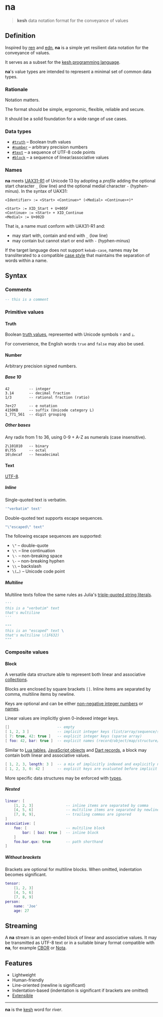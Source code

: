 # na

<!--
<p>&nbsp;</p>
<p align="center" width="100%"><img height="381px" alt="A Kesh map of the watershed of Sinshan Creek" src="https://i.imgur.com/JsIGehK.png"></p>
<p>&nbsp;</p>
-->

> **kesh** data notation format for the conveyance of values

## Definition

Inspired by [ren](https://pointillistic.com/ren/) and [edn](https://github.com/edn-format/edn/), **na** is a simple yet resilient data notation for the conveyance of values.

It serves as a subset for the [kesh programming language](https://github.com/kesh-lang/kesh).

**na**'s value types are intended to represent a minimal set of common data types.

### Rationale

Notation matters.

The format should be simple, ergonomic, flexible, reliable and secure.

It should be a solid foundation for a wide range of use cases.

### Data types

- [`#truth`](#truth) – Boolean truth values
- [`#number`](#number) – arbitrary precision numbers
- [`#text`](#text) – a sequence of UTF-8 code points
- [`#block`](#block) – a sequence of linear/associative values

### Names

**na** meets [UAX31-R1](https://unicode.org/reports/tr31/#R1) of Unicode 13 by adopting a _profile_ adding the optional start character `_` (low line) and the optional medial character `-` (hyphen-minus). In the syntax of UAX31:

    <Identifier> := <Start> <Continue>* (<Medial> <Continue>+)*

    <Start> := XID_Start + U+005F
    <Continue> := <Start> + XID_Continue
    <Medial> := U+002D

That is, a name must conform with UAX31-R1 and:
- may start with, contain and end with `_` (low line)
- may contain but cannot start or end with `-` (hyphen-minus)

If the target language does not support `kebab-case`, names may be transliterated to a compatible [case style](https://en.wikipedia.org/wiki/Naming_convention_(programming)#Multiple-word_identifiers) that maintains the separation of words within a name.

## Syntax

### Comments

```lua
-- this is a comment
```

### Primitive values

#### Truth

Boolean [truth values](https://en.wikipedia.org/wiki/Truth_value), represented with Unicode symbols `⊤` and `⊥`.

For convenience, the English words `true` and `false` may also be used.

#### Number

Arbitrary precision signed numbers.

##### Base 10

```euphoria
42         -- integer
3.14       -- decimal fraction
1/3        -- rational fraction (ratio)
```

```euphoria
7e+27      -- e notation
4150KB     -- suffix (Unicode category L)
1_771_561  -- digit grouping
```

##### Other bases

Any radix from 1 to 36, using 0-9 + A-Z as numerals (case insensitive).

```euphoria
2\101010   -- binary
8\755      -- octal
16\decaf   -- hexadecimal
```

#### Text

[UTF-8](https://utf8everywhere.org/).

##### Inline

Single-quoted text is verbatim.

```lua
'"verbatim" text'
```

Double-quoted text supports escape sequences.

```lua
"\"escaped\" text"
```

The following escape sequences are supported:

- `\"` – double-quote
- `\␤` – line continuation
- `\␠` – non-breaking space
- `\-` – non-breaking hyphen
- `\\` – backslash
- `\(…)` – Unicode code point


##### Multiline

Multiline texts follow the same rules as Julia's [triple-quoted string literals](https://docs.julialang.org/en/v1/manual/strings/#Triple-Quoted-String-Literals).

```py
'''
this is a "verbatim" text
that's multiline
'''
```

```py
"""
this is an "escaped" text \
that's multiline \(1F632)
"""
```

### Composite values

#### Block

A versatile data structure able to represent both linear and associative [collections](https://en.wikipedia.org/wiki/Collection_(abstract_data_type)).

Blocks are enclosed by square brackets `[]`. Inline items are separated by comma, multiline items by newline.

Keys are optional and can be either [non-negative integer numbers](#number) or [names](#names).

Linear values are implicitly given 0-indexed integer keys.

```lua
[]                      -- empty
[ 1, 2, 3 ]             -- implicit integer keys (list/array/sequence/stack/queue)
[ 7: true, 42: true ]   -- explicit integer keys (sparse array)
[ foo: 42, bar: true ]  -- explicit names (record/object/map/structure/dictionary/hash)
```

Similar to [Lua tables](https://www.lua.org/pil/2.5.html), [JavaScript objects](https://developer.mozilla.org/en-US/docs/Web/JavaScript/Reference/Global_Objects/Object) and [Dart records](https://dart.dev/language/records#record-fields), a block may contain both linear and associative values.

```lua
[ 1, 2, 3, length: 3 ]  -- a mix of implicitly indexed and explicitly named values
[ 1, 2, 3, 0: 42 ]      -- explicit keys are evaluated before implicit keys
```

More specific data structures may be enforced with [types](extended.md#standard-types).

##### Nested

```lua
linear: [
    [1, 2, 3]               -- inline items are separated by comma
    [4, 5, 6]               -- multiline items are separated by newline
    [7, 8, 9],              -- trailing commas are ignored
]
associative: [
    foo: [                  -- multiline block
        bar: [ baz: true ]  -- inline block
    ]
    foo.bar.qux: true       -- path shorthand
]
```

##### Without brackets

Brackets are optional for multiline blocks. When omitted, indentation becomes significant.

```lua
tensor:
    [1, 2, 3]
    [4, 5, 6]
    [7, 8, 9]
person:
    name: 'Joe'
    age: 27
```

## Streaming

A **na** stream is an open-ended block of linear and associative values. It may be transmitted as UTF-8 text or in a suitable binary format compatible with **na**, for example [CBOR](https://en.wikipedia.org/wiki/CBOR) or [Nota](https://www.crockford.com/nota.html).

## Features

- Lightweight
- Human-friendly
- Line-oriented (newline is significant)
- Indentation-based (indentation is significant if brackets are omitted)
- [Extensible](extended.md)

---

**na** is the [kesh](https://www.ursulakleguin.com/kesh-music) word for _river_.

<!--
<sub>Illustration is [CC BY-NC-ND](https://creativecommons.org/licenses/by-nc-nd/4.0/) Ursula K. Le Guin Literary Trust. From [Ursula Le Guin](https://www.ursulakleguin.com/)'s novel about the Kesh, [Always Coming Home](https://www.ursulakleguin.com/always-coming-home-book).</sub>
-->
